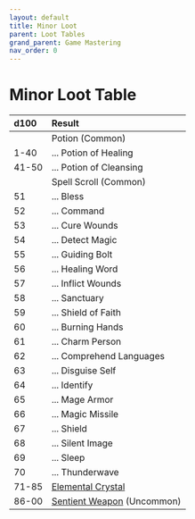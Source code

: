```yaml
---
layout: default
title: Minor Loot
parent: Loot Tables
grand_parent: Game Mastering
nav_order: 0
---
```


# Minor Loot Table

| d100  | Result                                                                         |
| :---- | :----------------------------------------------------------------------------- |
|       | Potion (Common)                                                                |
| 1-40  | ... Potion of Healing                                                          |
| 41-50 | ... Potion of Cleansing                                                        |
|       | Spell Scroll (Common)                                                          |
| 51    | ... Bless                                                                      |
| 52    | ... Command                                                                    |
| 53    | ... Cure Wounds                                                                |
| 54    | ... Detect Magic                                                               |
| 55    | ... Guiding Bolt                                                               |
| 56    | ... Healing Word                                                               |
| 57    | ... Inflict Wounds                                                             |
| 58    | ... Sanctuary                                                                  |
| 59    | ... Shield of Faith                                                            |
| 60    | ... Burning Hands                                                              |
| 61    | ... Charm Person                                                               |
| 62    | ... Comprehend Languages                                                       |
| 63    | ... Disguise Self                                                              |
| 64    | ... Identify                                                                   |
| 65    | ... Mage Armor                                                                 |
| 66    | ... Magic Missile                                                              |
| 67    | ... Shield                                                                     |
| 68    | ... Silent Image                                                               |
| 69    | ... Sleep                                                                      |
| 70    | ... Thunderwave                                                                |
| 71-85 | [Elemental Crystal](../../more/magic_items/elemental_crystals)                 |
| 86-00 | [Sentient Weapon](../../more/magic_items/minor_sentient_weapons.md) (Uncommon) |
